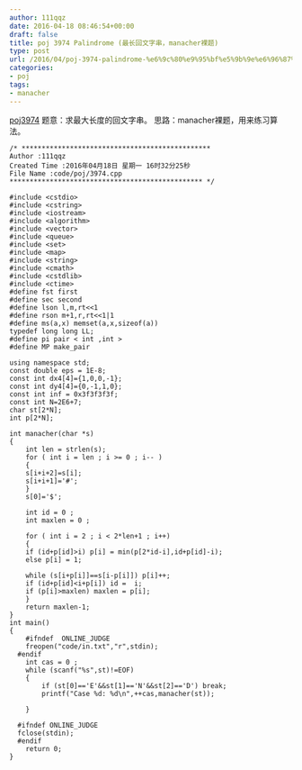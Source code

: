 ```yaml
---
author: 111qqz
date: 2016-04-18 08:46:54+00:00
draft: false
title: poj 3974 Palindrome (最长回文字串，manacher裸题)
type: post
url: /2016/04/poj-3974-palindrome-%e6%9c%80%e9%95%bf%e5%9b%9e%e6%96%87%e5%ad%97%e4%b8%b2%ef%bc%8cmanacher%e8%a3%b8%e9%a2%98/
categories:
- poj
tags:
- manacher
---
```


[poj3974](http://poj.org/problem?id=3974)
题意：求最大长度的回文字串。
思路：manacher裸题，用来练习算法。 
 

    
    /* ***********************************************
    Author :111qqz
    Created Time :2016年04月18日 星期一 16时32分25秒
    File Name :code/poj/3974.cpp
    ************************************************ */
    
    #include <cstdio>
    #include <cstring>
    #include <iostream>
    #include <algorithm>
    #include <vector>
    #include <queue>
    #include <set>
    #include <map>
    #include <string>
    #include <cmath>
    #include <cstdlib>
    #include <ctime>
    #define fst first
    #define sec second
    #define lson l,m,rt<<1
    #define rson m+1,r,rt<<1|1
    #define ms(a,x) memset(a,x,sizeof(a))
    typedef long long LL;
    #define pi pair < int ,int >
    #define MP make_pair
    
    using namespace std;
    const double eps = 1E-8;
    const int dx4[4]={1,0,0,-1};
    const int dy4[4]={0,-1,1,0};
    const int inf = 0x3f3f3f3f;
    const int N=2E6+7;
    char st[2*N];
    int p[2*N];
    
    int manacher(char *s)
    {
        int len = strlen(s);
        for ( int i = len ; i >= 0 ; i-- )
        {
    	s[i+i+2]=s[i];
    	s[i+i+1]='#';
        }
        s[0]='$';
    
        int id = 0 ;
        int maxlen = 0 ;
    
        for ( int i = 2 ; i < 2*len+1 ; i++)
        {
    	if (id+p[id]>i) p[i] = min(p[2*id-i],id+p[id]-i);
    	else p[i] = 1;
    	
    	while (s[i+p[i]]==s[i-p[i]]) p[i]++;
    	if (id+p[id]<i+p[i]) id =  i;
    	if (p[i]>maxlen) maxlen = p[i];
        }
        return maxlen-1;
    }
    int main()
    {
    	#ifndef  ONLINE_JUDGE 
    	freopen("code/in.txt","r",stdin);
      #endif
    	int cas = 0 ;
    	while (scanf("%s",st)!=EOF)
    	{
    	    if (st[0]=='E'&&st[1]=='N'&&st[2]=='D') break;
    	    printf("Case %d: %d\n",++cas,manacher(st));
    
    	}
    
      #ifndef ONLINE_JUDGE  
      fclose(stdin);
      #endif
        return 0;
    }
    




